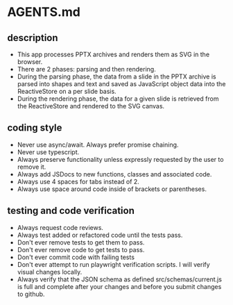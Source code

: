 # AGENTS.md

## description
- This app processes PPTX archives and renders them as SVG in the browser.
- There are 2 phases: parsing and then rendering.
- During the parsing phase, the data from a slide in the PPTX archive is parsed into shapes
  and text and saved as JavaScript object data into the ReactiveStore on a per slide basis.
- During the rendering phase, the data for a given slide is retrieved from the
  ReactiveStore and rendered to the SVG canvas.

## coding style

- Never use async/await. Always prefer promise chaining.
- Never use typescript.
- Always preserve functionality unless expressly requested by the user to remove it.
- Always add JSDocs to new functions, classes and associated code.
- Always use 4 spaces for tabs instead of 2.
- Always use space around code inside of brackets or parentheses.

## testing and code verification

- Always request code reviews.
- Always test added or refactored code until the tests pass.
- Don't ever remove tests to get them to pass.
- Don't ever remove code to get tests to pass.
- Don't ever commit code with failing tests
- Don't ever attempt to run playwright verification scripts. I will verify visual changes locally.
- Always verify that the JSON schema as defined src/schemas/current.js is full
  and complete after your changes and before you submit changes to github.
